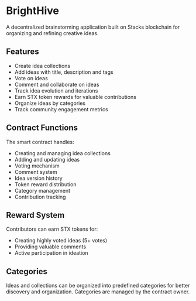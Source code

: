 # BrightHive

A decentralized brainstorming application built on Stacks blockchain for organizing and refining creative ideas.

## Features
- Create idea collections
- Add ideas with title, description and tags
- Vote on ideas
- Comment and collaborate on ideas
- Track idea evolution and iterations
- Earn STX token rewards for valuable contributions
- Organize ideas by categories
- Track community engagement metrics

## Contract Functions
The smart contract handles:
- Creating and managing idea collections
- Adding and updating ideas
- Voting mechanism
- Comment system
- Idea version history
- Token reward distribution
- Category management
- Contribution tracking

## Reward System
Contributors can earn STX tokens for:
- Creating highly voted ideas (5+ votes)
- Providing valuable comments
- Active participation in ideation

## Categories
Ideas and collections can be organized into predefined categories for better discovery and organization. Categories are managed by the contract owner.
